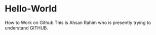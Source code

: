 # Hello-World
How to Work on Github
This is Ahsan Rahim who is presently trying to understand GITHUB. 

